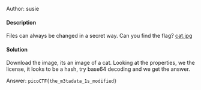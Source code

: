 Author: susie

#### Description

Files can always be changed in a secret way. Can you find the flag? [cat.jpg](https://mercury.picoctf.net/static/e5825f58ef798fdd1af3f6013592a971/cat.jpg)

#### Solution

Download the image, its an image of a cat.  Looking at the properties, we the license, it looks to be a hash, try base64 decoding and we get the answer.

Answer: `picoCTF{the_m3tadata_1s_modified}`
